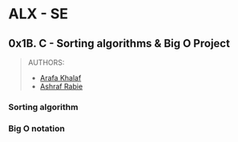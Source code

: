 # ALX - SE
##  0x1B. C - Sorting algorithms & Big O Project

 > AUTHORS:
 > - [Arafa Khalaf](https://github.com/34R4F4)
 > - [Ashraf Rabie](https://github.com/AshrafRabieHulagu)

### Sorting algorithm
### Big O notation 
